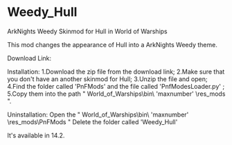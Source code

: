# Weedy_Hull
ArkNights Weedy Skinmod for Hull in World of Warships

This mod changes the appearance of Hull into a ArkNights Weedy theme.

Download Link:


Installation:
1.Download the zip file from the download link;
2.Make sure that you don't have an another skinmod for Hull;
3.Unzip the file and open;
4.Find the folder called 'PnFMods' and the file called 'PnfModesLoader.py' ;
5.Copy them into the path " World_of_Warships\bin\ 'maxnumber' \res_mods ".

Uninstallation:
Open the " World_of_Warships\bin\ 'maxnumber' \res_mods\PnFMods "
Delete the folder called 'Weedy_Hull'

It's available in 14.2.
